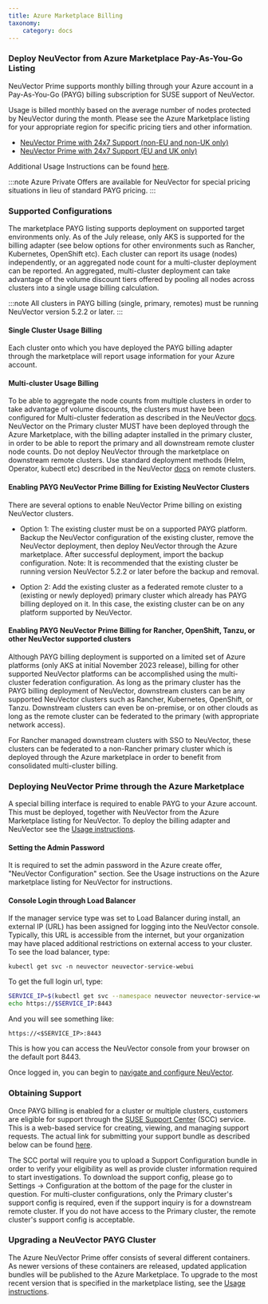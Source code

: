 ```yaml
---
title: Azure Marketplace Billing
taxonomy:
    category: docs
---
```


### Deploy NeuVector from Azure Marketplace Pay-As-You-Go Listing

NeuVector Prime supports monthly billing through your Azure account in a Pay-As-You-Go (PAYG) billing subscription for SUSE support of NeuVector.

Usage is billed monthly based on the average number of nodes protected by NeuVector during the month. Please see the Azure Marketplace listing for your appropriate region for specific pricing tiers and other information.

- [NeuVector Prime with 24x7 Support (non-EU and non-UK only)](https://azuremarketplace.microsoft.com/en-us/marketplace/apps/suse.neuvector-prime-llc?tab=Overview)
- [NeuVector Prime with 24x7 Support (EU and UK only)](https://azuremarketplace.microsoft.com/en-us/marketplace/apps/suseirelandltd1692213356027.neuvector-prime-ltd?tab=Overview)

Additional Usage Instructions can be found [here](https://suse-enceladus.github.io/marketplace-docs/neuvector-prime/azure/).

:::note
Azure Private Offers are available for NeuVector for special pricing situations in lieu of standard PAYG pricing.
:::

### Supported Configurations

The marketplace PAYG listing supports deployment on supported target environments only. As of the July release, only AKS is supported for the billing adapter (see below options for other environments such as Rancher, Kubernetes, OpenShift etc). Each cluster can report its usage (nodes) independently, or an aggregated node count for a multi-cluster deployment can be reported. An aggregated, multi-cluster deployment can take advantage of the volume discount tiers offered by pooling all nodes across clusters into a single usage billing calculation.

:::note
All clusters in PAYG billing (single, primary, remotes) must be running NeuVector version 5.2.2 or later.
:::

#### Single Cluster Usage Billing

Each cluster onto which you have deployed the PAYG billing adapter through the marketplace will report usage information for your Azure account.

#### Multi-cluster Usage Billing

To be able to aggregate the node counts from multiple clusters in order to take advantage of volume discounts, the clusters must have been configured for Multi-cluster federation as described in the NeuVector [docs](https://open-docs.neuvector.com/navigation/multicluster). NeuVector on the Primary cluster MUST have been deployed through the Azure Marketplace, with the billing adapter installed in the primary cluster, in order to be able to report the primary and all downstream remote cluster node counts. Do not deploy NeuVector through the marketplace on downstream remote clusters. Use standard deployment methods (Helm, Operator, kubectl etc) described in the NeuVector [docs](https://open-docs.neuvector.com/deploying) on remote clusters.

#### Enabling PAYG NeuVector Prime Billing for Existing NeuVector Clusters

There are several options to enable NeuVector Prime billing on existing NeuVector clusters. 

- Option 1: The existing cluster must be on a supported PAYG platform. Backup the NeuVector configuration of the existing cluster, remove the NeuVector deployment, then deploy NeuVector through the Azure marketplace. After successful deployment, import the backup configuration. Note: It is recommended that the existing cluster be running version NeuVector 5.2.2 or later before the backup and removal. 

- Option 2: Add the existing cluster as a federated remote cluster to a (existing or newly deployed) primary cluster which already has PAYG billing deployed on it. In this case, the existing cluster can be on any platform supported by NeuVector.

#### Enabling PAYG NeuVector Prime Billing for Rancher, OpenShift, Tanzu, or other NeuVector supported clusters

Although PAYG billing deployment is supported on a limited set of Azure platforms (only AKS at initial November 2023 release), billing for other supported NeuVector platforms can be accomplished using the multi-cluster federation configuration. As long as the primary cluster has the PAYG billing deployment of NeuVector, downstream clusters can be any supported NeuVector clusters such as Rancher, Kubernetes, OpenShift, or Tanzu. Downstream clusters can even be on-premise, or on other clouds as long as the remote cluster can be federated to the primary (with appropriate network access).

For Rancher managed downstream clusters with SSO to NeuVector, these clusters can be federated to a non-Rancher primary cluster which is deployed through the Azure marketplace in order to benefit from consolidated multi-cluster billing.

### Deploying NeuVector Prime through the Azure Marketplace

A special billing interface is required to enable PAYG to your Azure account. This must be deployed, together with NeuVector from the Azure Marketplace listing for NeuVector. To deploy the billing adapter and NeuVector see the [Usage instructions](https://suse-enceladus.github.io/marketplace-docs/neuvector-prime/azure/).

#### Setting the Admin Password

It is required to set the admin password in the Azure create offer, "NeuVector Configuration" section. See the Usage instructions on the Azure marketplace listing for NeuVector for instructions.

#### Console Login through Load Balancer

If the manager service type was set to Load Balancer during install, an external IP (URL) has been assigned for logging into the NeuVector console. Typically, this URL is accessible from the internet, but your organization may have placed additional restrictions on external access to your cluster. To see the load balancer, type:

```shell
kubectl get svc -n neuvector neuvector-service-webui
```

To get the full login url, type:

```bash
SERVICE_IP=$(kubectl get svc --namespace neuvector neuvector-service-webui -o jsonpath="{.status.loadBalancer.ingress[0].ip}")
echo https://$SERVICE_IP:8443
```

And you will see something like:

```shell
https://<$SERVICE_IP>:8443
```

This is how you can access the NeuVector console from your browser on the default port 8443.

Once logged in, you can begin to [navigate and configure NeuVector](https://open-docs.neuvector.com/navigation/navigation).

### Obtaining Support

Once PAYG billing is enabled for a cluster or multiple clusters, customers are eligible for support through the [SUSE Support Center](https://scc.suse.com/) (SCC) service. This is a web-based service for creating, viewing, and managing support requests. The actual link for submitting your support bundle as described below can be found [here](https://scc.suse.com/cloudsupport).

The SCC portal will require you to upload a Support Configuration bundle in order to verify your eligibility as well as provide cluster information required to start investigations. To download the support config, please go to Settings -> Configuration at the bottom of the page for the cluster in question. For multi-cluster configurations, only the Primary cluster's support config is required, even if the support inquiry is for a downstream remote cluster. If you do not have access to the Primary cluster, the remote cluster's support config is acceptable.

### Upgrading a NeuVector PAYG Cluster

The Azure NeuVector Prime offer consists of several different containers. As newer versions of these containers are released, updated application bundles will be published to the Azure Marketplace. To upgrade to the most recent version that is specified in the marketplace listing, see the [Usage instructions](https://suse-enceladus.github.io/marketplace-docs/neuvector-prime/azure/).

